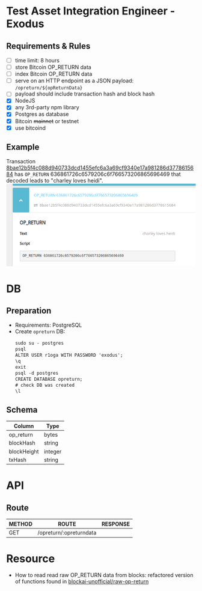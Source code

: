 # Test Asset Integration Engineer - Exodus
## Requirements & Rules
- [ ] time limit: 8 hours
- [ ] store Bitcoin OP_RETURN data
- [ ] index Bitcoin OP_RETURN data
- [ ] serve on an HTTP endpoint as a JSON payload: `/opreturn/${opReturnData}`
- [ ] payload should include transaction hash and block hash
- [x] NodeJS
- [x] any 3rd-party npm library
- [x] Postgres as database
- [x] Bitcoin ~~mainnet~~ or testnet
- [x] use bitcoind

## Example
Transaction [8bae12b5f4c088d940733dcd1455efc6a3a69cf9340e17a981286d3778615684](https://www.smartbit.com.au/tx/8bae12b5f4c088d940733dcd1455efc6a3a69cf9340e17a981286d3778615684) has `OP_RETURN` 636861726c6579206c6f766573206865696469 that decoded leads to "charley loves heidi".
![tx_screenshot](./capture_smartbit.png)

# DB
## Preparation
- Requirements: PostgreSQL
- Create `opreturn` DB:
  ```
  sudo su - postgres
  psql
  ALTER USER r1oga WITH PASSWORD 'exodus';
  \q
  exit
  psql -d postgres
  CREATE DATABASE opreturn;
  # check DB was created
  \l
  ```
## Schema
|Column|Type|
|--|--|
|op_return|bytes|
|blockHash|string|
|blockHeight|integer|
|txHash|string|

# API
## Route
|METHOD|ROUTE|RESPONSE|
|--|--|--|
|GET|/opreturn/:opreturndata||

# Resource
- How to read read raw OP_RETURN data from blocks: refactored version of functions found in [blockai-unofficial/raw-op-return](https://github.com/blockai-unofficial/raw-op-return)

